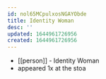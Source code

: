 ```yaml
---
id: nol65MCpulxosNGAYObde
title: Identity Woman
desc: ''
updated: 1644961726956
created: 1644961726956
---
```



- [[person]] - Identity Woman
- appeared 1x at the stoa

